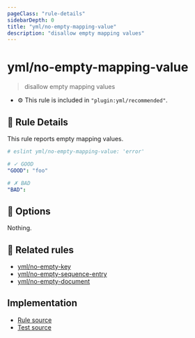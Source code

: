 ```yaml
---
pageClass: "rule-details"
sidebarDepth: 0
title: "yml/no-empty-mapping-value"
description: "disallow empty mapping values"
---
```

# yml/no-empty-mapping-value

> disallow empty mapping values

- :gear: This rule is included in `"plugin:yml/recommended"`.

## :book: Rule Details

This rule reports empty mapping values.

<eslint-code-block>

<!-- eslint-skip -->

```yaml
# eslint yml/no-empty-mapping-value: 'error'

# ✓ GOOD
"GOOD": "foo"

# ✗ BAD
"BAD": 
```

</eslint-code-block>

## :wrench: Options

Nothing.

## :couple: Related rules

- [yml/no-empty-key]
- [yml/no-empty-sequence-entry]
- [yml/no-empty-document]

[yml/no-empty-key]: ./no-empty-key.md
[yml/no-empty-sequence-entry]: ./no-empty-sequence-entry.md
[yml/no-empty-document]: ./no-empty-document.md

## Implementation

- [Rule source](https://github.com/ota-meshi/eslint-plugin-yml/blob/master/src/rules/no-empty-mapping-value.ts)
- [Test source](https://github.com/ota-meshi/eslint-plugin-yml/blob/master/tests/src/rules/no-empty-mapping-value.js)
